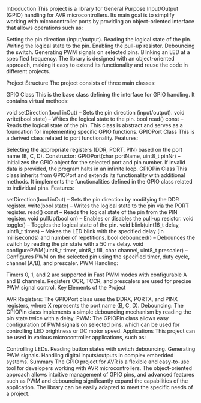 Introduction
This project is a library for General Purpose Input/Output (GPIO) handling for AVR microcontrollers. 
Its main goal is to simplify working with microcontroller ports by providing an object-oriented interface that allows operations such as:

Setting the pin direction (input/output).
Reading the logical state of the pin.
Writing the logical state to the pin.
Enabling the pull-up resistor.
Debouncing the switch.
Generating PWM signals on selected pins.
Blinking an LED at a specified frequency.
The library is designed with an object-oriented approach, making it easy to extend its functionality and reuse the code in different projects.

Project Structure
The project consists of three main classes:

GPIO Class
This is the base class defining the interface for GPIO handling. It contains virtual methods:

void setDirection(bool inOut) – Sets the pin direction (input/output).
void write(bool state) – Writes the logical state to the pin.
bool read() const – Reads the logical state of the pin.
This class is abstract and serves as a foundation for implementing specific GPIO functions.
GPIOPort Class
This is a derived class related to port functionality.
Features:

Selecting the appropriate registers (DDR, PORT, PIN) based on the port name (B, C, D).
Constructor:
GPIOPort(char portName, uint8_t pinNr) – Initializes the GPIO object for the selected port and pin number. If invalid data is provided, the program halts in an infinite loop.
GPIOPin Class
This class inherits from GPIOPort and extends its functionality with additional methods. It implements the functionalities defined in the GPIO class related to individual pins.
Features:

setDirection(bool inOut) – Sets the pin direction by modifying the DDR register.
write(bool state) – Writes the logical state to the pin via the PORT register.
read() const – Reads the logical state of the pin from the PIN register.
void pullUp(bool on) – Enables or disables the pull-up resistor.
void toggle() – Toggles the logical state of the pin.
void blink(uint16_t delay, uint8_t times) – Makes the LED blink with the specified delay (in milliseconds) and number of repetitions.
bool debounced() – Debounces the switch by reading the pin state with a 50 ms delay.
void configurePWM(uint8_t timer, uint8_t fill, char channel, uint8_t prescaler) – Configures PWM on the selected pin using the specified timer, duty cycle, channel (A/B), and prescaler.
PWM Handling:

Timers 0, 1, and 2 are supported in Fast PWM modes with configurable A and B channels.
Registers OCR, TCCR, and prescalers are used for precise PWM signal control.
Key Elements of the Project

AVR Registers: The GPIOPort class uses the DDRX, PORTX, and PINX registers, where X represents the port name (B, C, D).
Debouncing: The GPIOPin class implements a simple debouncing mechanism by reading the pin state twice with a delay.
PWM: The GPIOPin class allows easy configuration of PWM signals on selected pins, which can be used for controlling LED brightness or DC motor speed.
Applications
This project can be used in various microcontroller applications, such as:

Controlling LEDs.
Reading button states with switch debouncing.
Generating PWM signals.
Handling digital inputs/outputs in complex embedded systems.
Summary
The GPIO project for AVR is a flexible and easy-to-use tool for developers working with AVR microcontrollers. The object-oriented approach allows intuitive management of GPIO pins, and advanced features such as PWM and debouncing significantly expand the capabilities of the application. The library can be easily adapted to meet the specific needs of a project.

